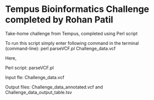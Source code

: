 # Tempus Bioinformatics Challenge completed by Rohan Patil
Take-home challenge from Tempus, completed using Perl script


To run this script simply enter following command in the terminal (command-line):
perl parseVCF.pl Challenge_data.vcf 


Here, 

Perl script: parseVCF.pl

Input fle: Challenge_data.vcf

Output files: Challenge_data_annotated.vcf and Challenge_data_output_table.tsv

